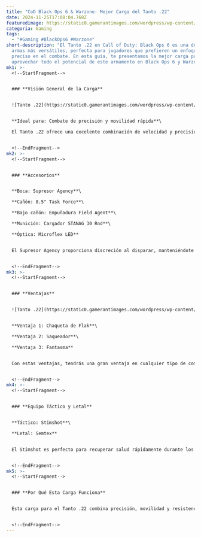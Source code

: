 ```yaml
---
title: "CoD Black Ops 6 & Warzone: Mejor Carga del Tanto .22"
date: 2024-11-25T17:08:04.768Z
featuredimage: https://static0.gamerantimages.com/wordpress/wp-content/uploads/2024/10/cod-black-ops-6-best-tanto-22-loadout.jpg?q=70&fit=crop&w=1140&h=&dpr=1
categoria: Gaming
tags:
  - "#Gaming #BlackOps6 #Warzone"
short-description: "El Tanto .22 en Call of Duty: Black Ops 6 es una de las
  armas más versátiles, perfecta para jugadores que prefieren un enfoque ágil y
  preciso en el combate. En esta guía, te presentamos la mejor carga para
  aprovechar todo el potencial de este armamento en Black Ops 6 y Warzone."
mk1: >-
  <!--StartFragment-->


  ### **Visión General de la Carga**


  ![Tanto .22](https://static0.gamerantimages.com/wordpress/wp-content/uploads/2024/11/best-tanto-22-build-for-black-ops-6.jpg?q=49&fit=crop&w=825&dpr=2 "Tanto .22")


  **Ideal para: Combate de precisión y movilidad rápida**\

  El Tanto .22 ofrece una excelente combinación de velocidad y precisión, lo que lo convierte en una excelente opción tanto para enfrentamientos cercanos como para ataques rápidos a media distancia. Su rapidez y tamaño compacto lo hacen un arma ideal para el combate ágil.


  <!--EndFragment-->
mk2: >-
  <!--StartFragment-->


  ### **Accesorios**


  **Boca: Supresor Agency**\

  **Cañón: 8.5" Task Force**\

  **Bajo cañón: Empuñadura Field Agent**\

  **Munición: Cargador STANAG 30 Rnd**\

  **Óptica: Microflex LED**


  El Supresor Agency proporciona discreción al disparar, manteniéndote fuera del radar enemigo. El cañón 8.5" Task Force aumenta el alcance y el daño del arma, lo que permite una mejor efectividad en largas distancias. La empuñadura Field Agent minimiza el retroceso, permitiendo una mayor estabilidad al disparar, mientras que el cargador STANAG de 30 balas te da la capacidad de mantener el fuego sin recargar con frecuencia. La óptica Microflex LED ofrece un punto de mira limpio y preciso, ideal para combates rápidos.


  <!--EndFragment-->
mk3: >-
  <!--StartFragment-->


  ### **Ventajas**


  ![Tanto .22](https://static0.gamerantimages.com/wordpress/wp-content/uploads/2024/10/best-perk-package-and-wildcard-for-the-tanto-22-in-black-ops-6.jpg?q=49&fit=crop&w=825&dpr=2 "Tanto .22")


  **Ventaja 1: Chaqueta de Flak**\

  **Ventaja 2: Saqueador**\

  **Ventaja 3: Fantasma**


  Con estas ventajas, tendrás una gran ventaja en cualquier tipo de combate. La Chaqueta de Flak te permite resistir daño por explosivos, Saqueador facilita la recolección de munición y Fantasma te hace invisible para los UAV enemigos, lo que te permite moverte con más libertad y seguridad.


  <!--EndFragment-->
mk4: >-
  <!--StartFragment-->


  ### **Equipo Táctico y Letal**


  **Táctico: Stimshot**\

  **Letal: Semtex**


  El Stimshot es perfecto para recuperar salud rápidamente durante los tiroteos, mientras que el Semtex te permite eliminar enemigos de forma rápida y eficaz, especialmente en situaciones donde necesitan salir de una cobertura.


  <!--EndFragment-->
mk5: >-
  <!--StartFragment-->


  ### **Por Qué Esta Carga Funciona**


  Esta carga para el Tanto .22 combina precisión, movilidad y resistencia, lo que te permite enfrentarte a una variedad de situaciones en el campo de batalla. El uso del Supresor Agency asegura que puedas moverte sin ser detectado, mientras que la combinación de los otros accesorios te permite maximizar el rendimiento tanto en combates cercanos como a media distancia. Las ventajas seleccionadas mejoran aún más la capacidad de sobrevivir y moverse rápidamente por el mapa, asegurando que puedas dominar en cualquier escenario.


  <!--EndFragment-->
---
```

